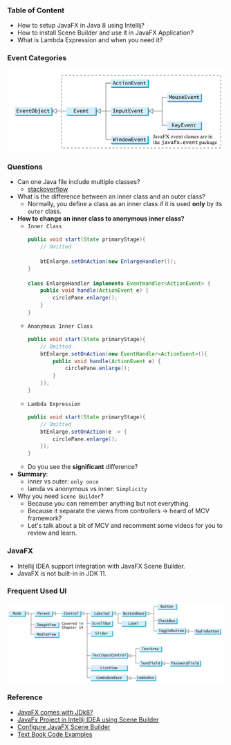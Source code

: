 ### Table of Content
- How to setup JavaFX in Java 8 using Intellij?
- How to install Scene Builder and use it in JavaFX Application?
- What is Lambda Expression and when you need it?

### Event Categories
<p align="center"><img style="display: block; width: 600px; margin: 0 auto;" src=img/2020-11-10-19-23-53.png alt="no image found"></p>


### Questions
- Can one Java file include multiple classes?  
  - [stackoverflow](https://stackoverflow.com/questions/968347/can-a-java-file-have-more-than-one-class)
- What is the difference between an inner class and an outer class?
  - Normally, you define a class as an inner class if it is used **only** by its `outer` class.
- **How to change an inner class to anonymous inner class?**
  - `Inner Class`
    ```java
    public void start(State primaryStage){
        // Omitted

        btEnlarge.setOnAction(new EnlargeHandler());
    }

    class EnlargeHandler implements EventHandler<ActionEvent> {
        public void handle(ActionEvent e) {
            circlePane.enlarge();
        }
    }
    ```
  - `Anonymous Inner Class`
    ```java
    public void start(State primaryStage){
        // Omitted
        btEnlarge.setOnAction(new EventHandler<ActionEvent>(){
            public void handle(ActionEvent e) {
                circlePane.enlarge();
            }
        });
    }
    ```
  - `Lambda Expression`
    ```java
    public void start(State primaryStage){
        // Omitted
        btEnlarge.setOnAction(e -> {
            circlePane.enlarge();
        });
    }
    ```
  - Do you see the **significant** difference?
- **Summary**:
  - inner vs outer: `only once`
  - lamda vs anonymous vs inner: `Simplicity`
- Why you need `Scene Builder`?
  - Because you can remember anything but not everything.
  - Because it separate the views from controllers -> heard of MCV framework?
  - Let's talk about a bit of MCV and recomment some videos for you to review and learn.

### JavaFX
- Intellij IDEA support integration with JavaFX Scene Builder.
- JavaFX is not built-in in JDK 11.


### Frequent Used UI
<p align="center"><img style="display: block; width: 600px; margin: 0 auto;" src=img/2020-11-10-18-38-27.png alt="no image found"></p>

### Reference
- [JavaFX comes with JDk8?](https://stackoverflow.com/questions/35974003/javafx-comes-with-jdk-8)
- [JavaFx Project in Intellij IDEA using Scene Builder](https://www.youtube.com/watch?v=T3NlWMzPyXM)
- [Configure JavaFX Scene Builder](https://www.jetbrains.com/help/idea/opening-fxml-files-in-javafx-scene-builder.html)
- [Text Book Code Examples](https://media.pearsoncmg.com/ph/esm/ecs_liang_ijp_12/cw/content/ExampleByChapters.html)